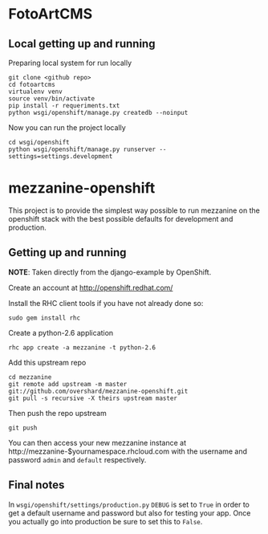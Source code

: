 # FotoArtCMS

## Local getting up and running

Preparing local system for run locally

	git clone <github repo>
	cd fotoartcms
	virtualenv venv
	source venv/bin/activate
	pip install -r requeriments.txt
	python wsgi/openshift/manage.py createdb --noinput

Now you can run the project locally

	cd wsgi/openshift
	python wsgi/openshift/manage.py runserver --settings=settings.development

# mezzanine-openshift

This project is to provide the simplest way possible to run mezzanine on the
openshift stack with the best possible defaults for development and production.


## Getting up and running

**NOTE**: Taken directly from the django-example by OpenShift.

Create an account at http://openshift.redhat.com/

Install the RHC client tools if you have not already done so:
    
    sudo gem install rhc

Create a python-2.6 application

    rhc app create -a mezzanine -t python-2.6

Add this upstream repo

    cd mezzanine
    git remote add upstream -m master git://github.com/overshard/mezzanine-openshift.git
    git pull -s recursive -X theirs upstream master

Then push the repo upstream

    git push

You can then access your new mezzanine instance at
http://mezzanine-$yournamespace.rhcloud.com with the username and password
`admin` and `default` respectively.


## Final notes

In `wsgi/openshift/settings/production.py` `DEBUG` is set to `True` in order to
get a default username and password but also for testing your app. Once you
actually go into production be sure to set this to `False`.

